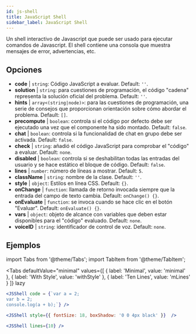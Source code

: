 ```yaml
---
id: js-shell
title: JavaScript Shell
sidebar_label: JavaScript Shell
---
```


Un shell interactivo de Javascript que puede ser usado para ejecutar comandos de Javascript. El shell contiene una consola que muestra mensajes de error, advertencias, etc.

## Opciones

* __code__ | `string`: Código JavaScript a evaluar. Default: `''`.
* __solution__ | `string`: para cuestiones de programación, el código "cadena" representa la solución oficial del problema. Default: `''`.
* __hints__ | `array<(string|node)>`: para las cuestiones de programación, una serie de consejos que proporcionan orientación sobre cómo abordar el problema. Default: `[]`.
* __precompute__ | `boolean`: controla si el código por defecto debe ser ejecutado una vez que el componente ha sido montado. Default: `false`.
* __chat__ | `boolean`: controla si la funcionalidad de chat en grupo debe ser activada. Default: `false`.
* __check__ | `string`: añadió el código JavaScript para comprobar el "código" a evaluar. Default: `none`.
* __disabled__ | `boolean`: controla si se deshabilitan todas las entradas del usuario y se hace estático el bloque de código. Default: `false`.
* __lines__ | `number`: número de líneas a mostrar. Default: `5`.
* __className__ | `string`: nombre de la clase. Default: `''`.
* __style__ | `object`: Estilos en línea CSS. Default: `{}`.
* __onChange__ | `function`: llamada de retorno invocada siempre que la entrada del campo de texto cambia. Default: `onChange() {}`.
* __onEvaluate__ | `function`: se invoca cuando se hace clic en el botón "Evaluar". Default: `onEvaluate() {}`.
* __vars__ | `object`: objeto de alcance con variables que deben estar disponibles para el "código" evaluado. Default: `none`.
* __voiceID__ | `string`: identificador de control de voz. Default: `none`.


## Ejemplos

import Tabs from '@theme/Tabs';
import TabItem from '@theme/TabItem';

<Tabs
    defaultValue="minimal"
    values={[
        { label: 'Minimal', value: 'minimal' },
        { label: 'With Style', value: 'withStyle' },
        { label: 'Ten Lines', value: 'mLines' }
    ]}
    lazy
>

<TabItem value="minimal">

```jsx live
<JSShell code = {`var a = 2; 
var b = 2;
console.log(a + b);`} />
```

</TabItem>

<TabItem value="withStyle">

```jsx live
<JSShell style={{ fontSize: 18, boxShadow: '0 0 4px black' }}  />
```

</TabItem>

<TabItem value="mLines">

```jsx live
<JSShell lines={10} />
```

</TabItem>

</Tabs>




